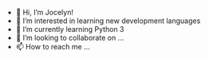 - 👋 Hi, I’m Jocelyn!
- 👀 I’m interested in learning new development languages
- 🌱 I’m currently learning Python 3
- 💞️ I’m looking to collaborate on ...
- 📫 How to reach me ...

<!---
junglelog/junglelog is a ✨ special ✨ repository because its `README.md` (this file) appears on your GitHub profile.
You can click the Preview link to take a look at your changes.
--->
